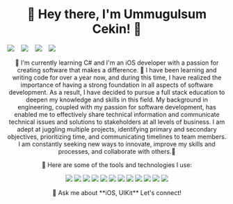 
<h1 align="center"><span style="animation: pulse 2s infinite;">👋 Hey there, I'm Ummugulsum Cekin! 🚀</span></h1>

<style>
@keyframes pulse {
    0% {
        transform: scale(1);
    }
    50% {
        transform: scale(1.2);
    }
    100% {
        transform: scale(1);
    }
}
</style>

  <a href="https://www.linkedin.com/in/ummugulsumcekın/"><img src="https://img.shields.io/badge/-LinkedIn-blue?style=for-the-badge&logo=linkedin&logoColor=white"/></a>&nbsp;&nbsp;&nbsp;
  <a href="https://www.instagram.com/ummugulsumcekin/"><img src="https://img.shields.io/badge/-Instagram-ff69b4?style=for-the-badge&logo=instagram&logoColor=white"/></a>&nbsp;&nbsp;&nbsp;
  <a href="https://twitter.com/ummuglsmcekin"><img src="https://img.shields.io/badge/-Twitter-1da1f2?style=for-the-badge&logo=twitter&logoColor=white"/></a>&nbsp;&nbsp;&nbsp;
  <a href="https://medium.com/@ummugulsumcekin"><img src="https://img.shields.io/badge/-Medium-black?style=for-the-badge&logo=medium&logoColor=white"/></a>&nbsp;&nbsp;&nbsp;
</p>
<p align="center"> 🌱 I'm currently learning C# and I'm an iOS developer with a passion for creating software that makes a difference.      
  🚀 I have been learning and writing code for over a year now, and during this time, I have realized the importance of having a strong foundation in all aspects of software development. As a result, I have decided to pursue a full stack education to deepen my knowledge and skills in this field. My background in engineering, coupled with my passion for software development, has enabled me to effectively share technical information and communicate technical issues and solutions to stakeholders at all levels of business. I am adept at juggling multiple projects, identifying primary and secondary objectives, prioritizing time, and communicating timelines to team members. I am constantly seeking new ways to innovate, improve my skills and processes, and collaborate with others.🚀 </p>
<p align="center">

<p align="center">🔭 Here are some of the tools and technologies I use:</p>
<p align="center">
  <img src="https://img.shields.io/badge/-Swift-orange?style=for-the-badge&logo=swift&logoColor=white"/>
<img src="https://img.shields.io/badge/-C%23-blueviolet?style=for-the-badge&logo=c-sharp&logoColor=white"/>
<img src="https://img.shields.io/badge/-HTML5-orange?style=for-the-badge&logo=html5&logoColor=white"/>
<img src="https://img.shields.io/badge/-MS%20SQL%20Server-red?style=for-the-badge&logo=microsoft-sql-server&logoColor=white"/>
<img src="https://img.shields.io/badge/-MySQL-blue?style=for-the-badge&logo=mysql&logoColor=white"/>
<img src="https://img.shields.io/badge/-PostgreSQL-blue?style=for-the-badge&logo=postgresql&logoColor=white"/>
<img src="https://img.shields.io/badge/-MongoDB-green?style=for-the-badge&logo=mongodb&logoColor=white"/>
<img src="https://img.shields.io/badge/-UI%2FUX%20Design-blueviolet?style=for-the-badge&logo=adobe-xd&logoColor=white"/>
<img src="https://img.shields.io/badge/-Database%20Design-lightgrey?style=for-the-badge&logo=sqlite&logoColor=white"/>
<img src="https://img.shields.io/badge/-Agile-blue?style=for-the-badge&logo=agile&logoColor=white"/>
<img src="https://img.shields.io/badge/-Figma-purple?style=for-the-badge&logo=figma&logoColor=white"/>
<img src="https://img.shields.io/badge/-Jira-blue?style=for-the-badge&logo=jira&logoColor=white"/>




<p align="center">💬 Ask me about **iOS, UIKit**  Let's connect!
<p align="center">


